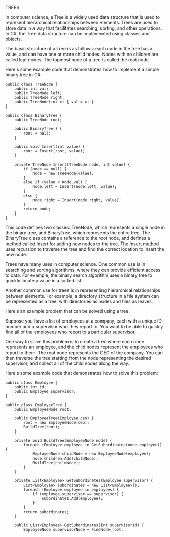 TREES 

In computer science, a Tree is a widely used data structure that is used to represent hierarchical relationships between elements. Trees are used to store data in a way that facilitates searching, sorting, and other operations. In C#, the Tree data structure can be implemented using classes and objects.

The basic structure of a Tree is as follows: each node in the tree has a value, and can have one or more child nodes. Nodes with no children are called leaf nodes. The topmost node of a tree is called the root node.

Here's some example code that demonstrates how to implement a simple binary tree in C#:

    public class TreeNode {
        public int val;
        public TreeNode left;
        public TreeNode right;
        public TreeNode(int x) { val = x; }
    }

    public class BinaryTree {
        public TreeNode root;

        public BinaryTree() {
            root = null;
        }

        public void Insert(int value) {
            root = Insert(root, value);
        }

        private TreeNode Insert(TreeNode node, int value) {
            if (node == null) {
                node = new TreeNode(value);
            }
            else if (value < node.val) {
                node.left = Insert(node.left, value);
            }
            else {
                node.right = Insert(node.right, value);
            }
            return node;
        }
    }
This code defines two classes: TreeNode, which represents a single node in the binary tree, and BinaryTree, which represents the entire tree. The BinaryTree class contains a reference to the root node, and defines a method called Insert for adding new nodes to the tree. The Insert method uses recursion to traverse the tree and find the correct location to insert the new node.

Trees have many uses in computer science. One common use is in searching and sorting algorithms, where they can provide efficient access to data. For example, the binary search algorithm uses a binary tree to quickly locate a value in a sorted list.

Another common use for trees is in representing hierarchical relationships between elements. For example, a directory structure in a file system can be represented as a tree, with directories as nodes and files as leaves.

Here's an example problem that can be solved using a tree:

Suppose you have a list of employees at a company, each with a unique ID number and a supervisor who they report to. You want to be able to quickly find all of the employees who report to a particular supervisor.

One way to solve this problem is to create a tree where each node represents an employee, and the child nodes represent the employees who report to them. The root node represents the CEO of the company. You can then traverse the tree starting from the node representing the desired supervisor, and collect all of the child nodes along the way.

Here's some example code that demonstrates how to solve this problem:

    public class Employee {
        public int id;
        public Employee supervisor;
    }

    public class EmployeeTree {
        public EmployeeNode root;

        public EmployeeTree(Employee ceo) {
            root = new EmployeeNode(ceo);
            BuildTree(root);
        }

        private void BuildTree(EmployeeNode node) {
            foreach (Employee employee in GetSubordinates(node.employee)) {
                EmployeeNode childNode = new EmployeeNode(employee);
                node.children.Add(childNode);
                BuildTree(childNode);
            }
        }

        private List<Employee> GetSubordinates(Employee supervisor) {
            List<Employee> subordinates = new List<Employee>();
            foreach (Employee employee in employees) {
                if (employee.supervisor == supervisor) {
                    subordinates.Add(employee);
                }
            }
            return subordinates;
        }

        public List<Employee> GetSubordinates(int supervisorId) {
            EmployeeNode supervisorNode = FindNode(root,


